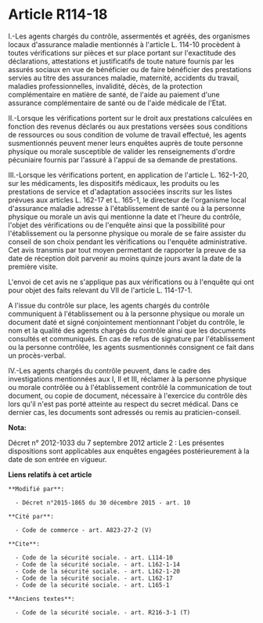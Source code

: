 # Article R114-18

I.-Les agents chargés du contrôle, assermentés et agréés, des organismes locaux d'assurance maladie mentionnés à l'article L.
114-10 procèdent à toutes vérifications sur pièces et sur place portant sur l'exactitude des déclarations, attestations et
justificatifs de toute nature fournis par les assurés sociaux en vue de bénéficier ou de faire bénéficier des prestations
servies au titre des assurances maladie, maternité, accidents du travail, maladies professionnelles, invalidité, décès, de la
protection complémentaire en matière de santé, de l'aide au paiement d'une assurance complémentaire de santé ou de l'aide
médicale de l'Etat. 

II.-Lorsque les vérifications portent sur le droit aux prestations calculées en fonction des revenus déclarés ou aux
prestations versées sous conditions de ressources ou sous condition de volume de travail effectué, les agents susmentionnés
peuvent mener leurs enquêtes auprès de toute personne physique ou morale susceptible de valider les renseignements d'ordre
pécuniaire fournis par l'assuré à l'appui de sa demande de prestations. 

III.-Lorsque les vérifications portent, en application de l'article L. 162-1-20, sur les médicaments, les dispositifs
médicaux, les produits ou les prestations de service et d'adaptation associées inscrits sur les listes prévues aux articles
L. 162-17 et L. 165-1, le directeur de l'organisme local d'assurance maladie adresse à l'établissement de santé ou à la
personne physique ou morale un avis qui mentionne la date et l'heure du contrôle, l'objet des vérifications ou de l'enquête
ainsi que la possibilité pour l'établissement ou la personne physique ou morale de se faire assister du conseil de son choix
pendant les vérifications ou l'enquête administrative. Cet avis transmis par tout moyen permettant de rapporter la preuve de
sa date de réception doit parvenir au moins quinze jours avant la date de la première visite. 

L'envoi de cet avis ne s'applique pas aux vérifications ou à l'enquête qui ont pour objet des faits relevant du VII de
l'article      L. 114-17-1. 

A l'issue du contrôle sur place, les agents chargés du contrôle communiquent à l'établissement ou à la personne physique ou
morale un document daté et signé conjointement mentionnant l'objet du contrôle, le nom et la qualité des agents chargés du
contrôle ainsi que les documents consultés et communiqués. En cas de refus de signature par l'établissement ou la personne
contrôlée, les agents susmentionnés consignent ce fait dans un procès-verbal. 

IV.-Les agents chargés du contrôle peuvent, dans le cadre des investigations mentionnées aux I, II et III, réclamer à la
personne physique ou morale contrôlée ou à l'établissement contrôlé la communication de tout document, ou copie de document,
nécessaire à l'exercice du contrôle dès lors qu'il n'est pas porté atteinte au respect du secret médical. Dans ce dernier
cas, les documents sont adressés ou remis au praticien-conseil.

**Nota:**

Décret n° 2012-1033 du 7 septembre 2012 article 2 : Les présentes dispositions sont applicables aux enquêtes engagées
postérieurement à la date de son entrée en vigueur.

**Liens relatifs à cet article**

	**Modifié par**:

	  - Décret n°2015-1865 du 30 décembre 2015 - art. 10

	**Cité par**:

	  - Code de commerce - art. A823-27-2 (V)

	**Cite**:

	  - Code de la sécurité sociale. - art. L114-10
	  - Code de la sécurité sociale. - art. L162-1-14
	  - Code de la sécurité sociale. - art. L162-1-20
	  - Code de la sécurité sociale. - art. L162-17
	  - Code de la sécurité sociale. - art. L165-1

	**Anciens textes**:

	  - Code de la sécurité sociale. - art. R216-3-1 (T)
